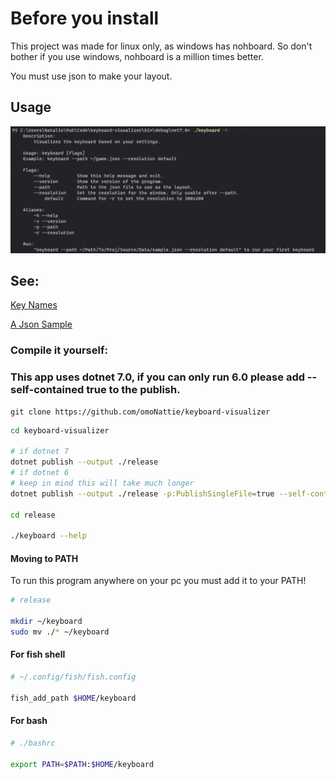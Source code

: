 # Before you install

This project was made for linux only, as windows has nohboard.
So don't bother if you use windows, nohboard is a million times better.

You must use json to make your layout.

## Usage

!["keyboard -p ~/ProjectPath/Source/Data/Games/celeste.json -r default"](./Source/Assets/Images/usage.png)

## See:
[Key Names](https://github.com/omoNattie/keyboard-visualizer/blob/master/Source/Data/U_KEYS.md)

[A Json Sample](https://github.com/omoNattie/keyboard-visualizer/blob/master/Source/Data/sample.json)

### Compile it yourself:

### This app uses  dotnet 7.0, if you can only run 6.0 please add --self-contained true to the publish.

```git
git clone https://github.com/omoNattie/keyboard-visualizer
```

```bash
cd keyboard-visualizer

# if dotnet 7
dotnet publish --output ./release
# if dotnet 6
# keep in mind this will take much longer
dotnet publish --output ./release -p:PublishSingleFile=true --self-contained true

cd release

./keyboard --help
```

#### Moving to PATH
To run this program anywhere on your pc you must add it to your PATH!

```bash
# release

mkdir ~/keyboard
sudo mv ./* ~/keyboard
```

#### For fish shell

```bash
# ~/.config/fish/fish.config

fish_add_path $HOME/keyboard
```

#### For bash

```bash
# ./bashrc

export PATH=$PATH:$HOME/keyboard
```
